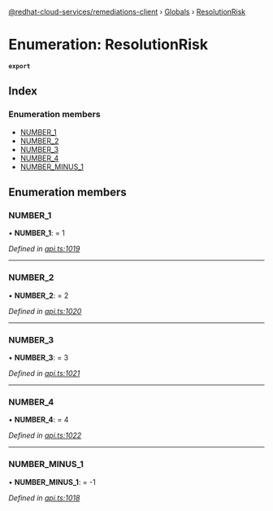 [@redhat-cloud-services/remediations-client](../README.md) › [Globals](../globals.md) › [ResolutionRisk](resolutionrisk.md)

# Enumeration: ResolutionRisk

**`export`** 

## Index

### Enumeration members

* [NUMBER_1](resolutionrisk.md#number_1)
* [NUMBER_2](resolutionrisk.md#number_2)
* [NUMBER_3](resolutionrisk.md#number_3)
* [NUMBER_4](resolutionrisk.md#number_4)
* [NUMBER_MINUS_1](resolutionrisk.md#number_minus_1)

## Enumeration members

###  NUMBER_1

• **NUMBER_1**: = 1

*Defined in [api.ts:1019](https://github.com/RedHatInsights/javascript-clients/blob/master/packages/remediations/api.ts#L1019)*

___

###  NUMBER_2

• **NUMBER_2**: = 2

*Defined in [api.ts:1020](https://github.com/RedHatInsights/javascript-clients/blob/master/packages/remediations/api.ts#L1020)*

___

###  NUMBER_3

• **NUMBER_3**: = 3

*Defined in [api.ts:1021](https://github.com/RedHatInsights/javascript-clients/blob/master/packages/remediations/api.ts#L1021)*

___

###  NUMBER_4

• **NUMBER_4**: = 4

*Defined in [api.ts:1022](https://github.com/RedHatInsights/javascript-clients/blob/master/packages/remediations/api.ts#L1022)*

___

###  NUMBER_MINUS_1

• **NUMBER_MINUS_1**: = -1

*Defined in [api.ts:1018](https://github.com/RedHatInsights/javascript-clients/blob/master/packages/remediations/api.ts#L1018)*
